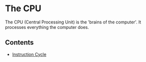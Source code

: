 The CPU
=======

The CPU (Central Processing Unit) is the 'brains of the computer'. It processes everything the computer does.

## Contents

- [Instruction Cycle](./instruction-cycle/)
